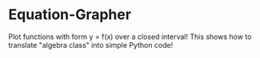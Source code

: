 # Equation-Grapher
Plot functions with form y = f(x) over a closed interval!
This shows how to translate "algebra class" into simple Python code!
